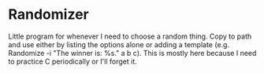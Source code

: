 # Randomizer
Little program for whenever I need to choose a random thing. Copy to path and use either by listing the options alone or adding a template (e.g. Randomize -i "The winner is: %s." a b c). This is mostly here because I need to practice C periodically or I'll forget it.
